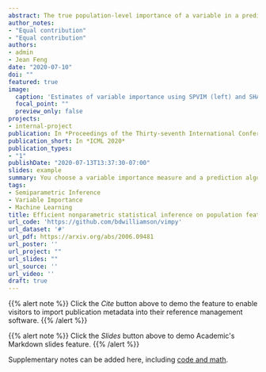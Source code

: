 ```yaml
---
abstract: The true population-level importance of a variable in a prediction task provides useful knowledge about the underlying data-generating mechanism and can help in deciding which measurements to collect in subsequent experiments. Valid statistical inference on this importance is a key component in understanding the population of interest. We present a computationally efficient procedure for estimating and obtaining valid statistical inference on the Shapley Population Variable Importance Measure (SPVIM).
author_notes:
- "Equal contribution"
- "Equal contribution"
authors:
- admin
- Jean Feng
date: "2020-07-10"
doi: ""
featured: true
image:
  caption: 'Estimates of variable importance using SPVIM (left) and SHAP (right) for the MIMIC-II data.'
  focal_point: ""
  preview_only: false
projects:
- internal-project
publication: In *Proceedings of the Thirty-seventh International Conference on Machine Learning*
publication_short: In *ICML 2020*
publication_types:
- "1"
publishDate: "2020-07-13T13:37:30-07:00"
slides: example
summary: You choose a variable importance measure and a prediction algorithm; we produce point estimates, confidence intervals, and p-values using a computationally efficient algorithm.
tags:
- Semiparametric Inference
- Variable Importance
- Machine Learning
title: Efficient nonparametric statistical inference on population feature importance using Shapley values
url_code: 'https://github.com/bdwilliamson/vimpy'
url_dataset: '#'
url_pdf: https://arxiv.org/abs/2006.09481
url_poster: ''
url_project: ""
url_slides: ""
url_source: ''
url_video: ''
draft: true
---
```


{{% alert note %}}
Click the *Cite* button above to demo the feature to enable visitors to import publication metadata into their reference management software.
{{% /alert %}}

{{% alert note %}}
Click the *Slides* button above to demo Academic's Markdown slides feature.
{{% /alert %}}

Supplementary notes can be added here, including [code and math](https://sourcethemes.com/academic/docs/writing-markdown-latex/).
